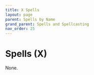 ```yaml
---
title: X Spells
layout: page
parent: Spells by Name
grand_parent: Spells and Spellcasting
nav_order: 25
---
```


# Spells (X)

None.
